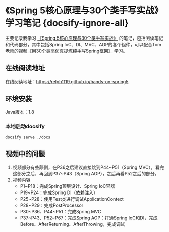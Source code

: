 # 《Spring 5核心原理与30个类手写实战》学习笔记 {docsify-ignore-all}
主要记录我学习 [《Spring 5核心原理与30个类手写实战》](https://github.com/gupaoedu-tom/spring5-samples) 的笔记，包括阅读笔记和代码部分，其中包括Spring IoC、DI、MVC、AOP的各个组件，可以配合Tom老师的视频[《用30个类高仿真提炼纯手写Spring框架》](https://www.bilibili.com/video/BV1gA4y1Z7HY) 学习。

## 在线阅读地址
在线阅读地址：https://relph1119.github.io/hands-on-spring5

## 环境安装
Java版本：1.8

### 本地启动docsify
```shell
docsify serve ./docs
```

## 视频中的问题
1. 视频部分有些颠倒，在P36之后建议直接跳到P44\~P51（Spring MVC），看完这部分之后，再回到P37\~P43（Spring AOP），之后再看P52之后的部分。
2. 视频内容
   - P1\~P18：完成Spring顶层设计、Spring IoC容器
   - P19\~P24：完成Spring DI（依赖注入）
   - P25\~P28：使用Test类进行调试ApplicationContext
   - P28\~P29：完成PostProcessor
   - P30\~P36、P44\~P51：完成Spring MVC
   - P37\~P43、P52\~P67：完成Spring AOP：打通Spring IoC和DI，完成Before、AfterReturning、AfterThrowing，完成调试